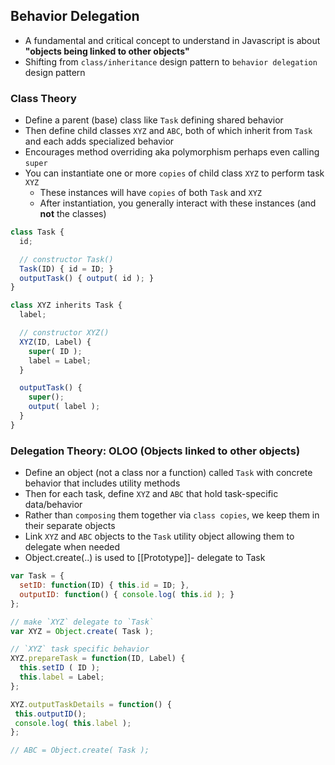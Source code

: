 ## Behavior Delegation
- A fundamental and critical concept to understand in Javascript is about **"objects being linked to other objects"**
- Shifting from `class/inheritance` design pattern to `behavior delegation` design pattern

### Class Theory
- Define a parent (base) class like `Task` defining shared behavior
- Then define child classes `XYZ` and `ABC`, both of which inherit from `Task` and each adds specialized behavior
- Encourages method overriding aka polymorphism perhaps even calling `super`
- You can instantiate one or more `copies` of child class `XYZ` to perform task `XYZ`
  - These instances will have `copies` of both `Task` and `XYZ`
  - After instantiation, you generally interact with these instances (and **not** the classes)

```js
class Task {
  id;

  // constructor Task()
  Task(ID) { id = ID; }
  outputTask() { output( id ); }
}

class XYZ inherits Task {
  label;

  // constructor XYZ()
  XYZ(ID, Label) {
    super( ID );
    label = Label;
  }

  outputTask() {
    super();
    output( label );
  }
}
```

### Delegation Theory: OLOO (Objects linked to other objects)
- Define an object (not a class nor a function) called `Task` with concrete behavior that includes utility methods
- Then for each task, define `XYZ` and `ABC` that hold task-specific data/behavior
- Rather than `composing` them together via `class copies`, we keep them in their separate objects
- Link `XYZ` and `ABC` objects to the `Task` utility object allowing them to delegate when needed
- Object.create(..) is used to [[Prototype]]- delegate to Task

```js
var Task = {
  setID: function(ID) { this.id = ID; },
  outputID: function() { console.log( this.id ); }
};

// make `XYZ` delegate to `Task`
var XYZ = Object.create( Task );

// `XYZ` task specific behavior
XYZ.prepareTask = function(ID, Label) {
  this.setID ( ID );
  this.label = Label;
};

XYZ.outputTaskDetails = function() {
 this.outputID();
 console.log( this.label );
};

// ABC = Object.create( Task );
```
